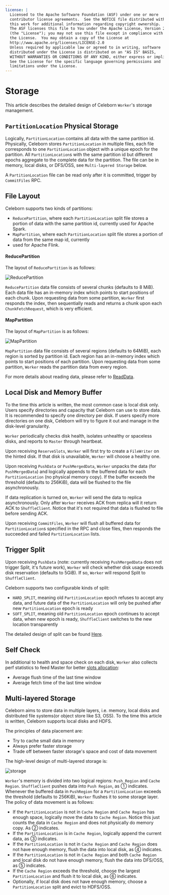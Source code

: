 ```yaml
---
license: |
  Licensed to the Apache Software Foundation (ASF) under one or more
  contributor license agreements.  See the NOTICE file distributed with
  this work for additional information regarding copyright ownership.
  The ASF licenses this file to You under the Apache License, Version 2.0
  (the "License"); you may not use this file except in compliance with
  the License.  You may obtain a copy of the License at
  http://www.apache.org/licenses/LICENSE-2.0
  Unless required by applicable law or agreed to in writing, software
  distributed under the License is distributed on an "AS IS" BASIS,
  WITHOUT WARRANTIES OR CONDITIONS OF ANY KIND, either express or implied.
  See the License for the specific language governing permissions and
  limitations under the License.
---
```


# Storage
This article describes the detailed design of Celeborn `Worker`'s storage management.

## `PartitionLocation` Physical Storage
Logically, `PartitionLocation` contains all data with the same partition id. Physically, Celeborn stores
`PartitionLocation` in multiple files, each file corresponds to one `PartitionLocation` object with a unique epoch
for the partition. All `PartitionLocation`s with the same partition id but different epochs aggregate to the complete 
data for the partition. The file can be in memory, local disks, or DFS/OSS, see `Multi-layered Storage` below.

A `PartitionLocation` file can be read only after it is committed, trigger by `CommitFiles` RPC.

## File Layout
Celeborn supports two kinds of partitions:

- `ReducePartition`, where each `PartitionLocation` split file stores a portion of data with the same partition id,
  currently used for Apache Spark.
- `MapPartition`, where each `PartitionLocation` split file stores a portion of data from the same map id, currently
- used for Apache Flink.

#### ReducePartition
The layout of `ReducePartition` is as follows:

![ReducePartition](../../assets/img/reducepartition.svg)

`ReducePartition` data file consists of several chunks (defaults to 8 MiB). Each data file has an in-memory index
which points to start positions of each chunk. Upon requesting data from some partition, `Worker` first responds the
index, then sequentially reads and returns a chunk upon each `ChunkFetchRequest`, which is very efficient.

#### MapPartition
The layout of `MapPartition` is as follows:

![MapPartition](../../assets/img/mappartition.svg)

`MapPartition` data file consists of several regions (defaults to 64MiB), each region is sorted by partition id.
Each region has an in-memory index which points to start positions of each partition. Upon requesting data from
some partition, `Worker` reads the partition data from every region.

For more details about reading data, please refer to [ReadData](../../developers/readdata).

## Local Disk and Memory Buffer
To the time this article is written, the most common case is local disk only. Users specify directories and
capacity that Celeborn can use to store data. It is recommended to specify one directory per disk. If users
specify more directories on one disk, Celeborn will try to figure it out and manage in the disk-level
granularity.

`Worker` periodically checks disk health, isolates unhealthy or spaceless disks, and reports to `Master`
through heartbeat.

Upon receiving `ReserveSlots`, `Worker` will first try to create a `FileWriter` on the hinted disk. If that disk is
unavailable, `Worker` will choose a healthy one.

Upon receiving `PushData` or `PushMergedData`, `Worker` unpacks the data (for `PushMergedData`) and logically appends
to the buffered data for each `PartitionLocation` (no physical memory copy). If the buffer exceeds the threshold
(defaults to 256KiB), data will be flushed to the file asynchronously.

If data replication is turned on, `Worker` will send the data to replica asynchronously. Only after `Worker`
receives ACK from replica will it return ACK to `ShuffleClient`. Notice that it's not required that data is flushed
to file before sending ACK.

Upon receiving `CommitFiles`, `Worker` will flush all buffered data for `PartitionLocation`s specified in
the RPC and close files, then responds the succeeded and failed `PartitionLocation` lists.

## Trigger Split
Upon receiving `PushData` (note: currently receiving `PushMergedData` does not trigger Split, it's future work),
`Worker` will check whether disk usage exceeds disk reservation (defaults to 5GiB). If so, `Worker` will respond
Split to `ShuffleClient`.

Celeborn supports two configurable kinds of split:

- `HARD_SPLIT`, meaning old `PartitionLocation` epoch refuses to accept any data, and future data of the
  `PartitionLocation` will only be pushed after new `PartitionLocation` epoch is ready
- `SOFT_SPLIT`, meaning old `PartitionLocation` epoch continues to accept data, when new epoch is ready, `ShuffleClient`
  switches to the new location transparently

The detailed design of split can be found [Here](../../developers/pushdata#split).

## Self Check
In additional to health and space check on each disk, `Worker` also collects perf statistics to feed Master for
better [slots allocation](../../developers/slotsallocation):

- Average flush time of the last time window
- Average fetch time of the last time window

## Multi-layered Storage
Celeborn aims to store data in multiple layers, i.e. memory, local disks and distributed file systems(or object store
like S3, OSS). To the time this article is written, Celeborn supports local disks and HDFS.

The principles of data placement are:

- Try to cache small data in memory
- Always prefer faster storage
- Trade off between faster storage's space and cost of data movement

The high-level design of multi-layered storage is:

![storage](../../assets/img/storage.svg)

`Worker`'s memory is divided into two logical regions: `Push Region` and `Cache Region`. `ShuffleClient` pushes data
into `Push Region`, as ① indicates. Whenever the buffered data in `PushRegion` for a `PartitionLocation` exceeds the
threshold (defaults to 256KiB), `Worker` flushes it to some storage layer. The policy of data movement is as follows:

- If the `PartitionLocation` is not in `Cache Region` and `Cache Region` has enough space, logically move the data
  to `Cache Region`. Notice this just counts the data in `Cache Region` and does not physically do memory copy. As ②
  indicates.
- If the `PartitionLocation` is in `Cache Region`, logically append the current data, as ③ indicates.
- If the `PartitionLocation` is not in `Cache Region` and `Cache Region` does not have enough memory,
  flush the data into local disk, as ④ indicates.
- If the `PartitionLocation` is not in `Cache Region` and both `Cache Region` and local disk do not have enough memory,
  flush the data into DFS/OSS, as ⑤ indicates.
- If the `Cache Region` exceeds the threshold, choose the largest `PartitionLocation` and flush it to local disk, as ⑥
  indicates.
- Optionally, if local disk does not have enough memory, choose a `PartitionLocation` split and evict to HDFS/OSS.